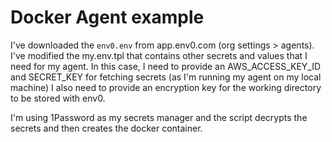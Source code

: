 # Docker Agent example

I've downloaded the `env0.env` from app.env0.com (org settings > agents).
I've modified the my.env.tpl that contains other secrets and values that I need for my agent.
In this case, I need to provide an AWS_ACCESS_KEY_ID and SECRET_KEY for fetching secrets (as I'm running my agent on my local machine)
I also need to provide an encryption key for the working directory to be stored with env0.

I'm using 1Password as my secrets manager and the script decrypts the secrets and then creates the docker container.
